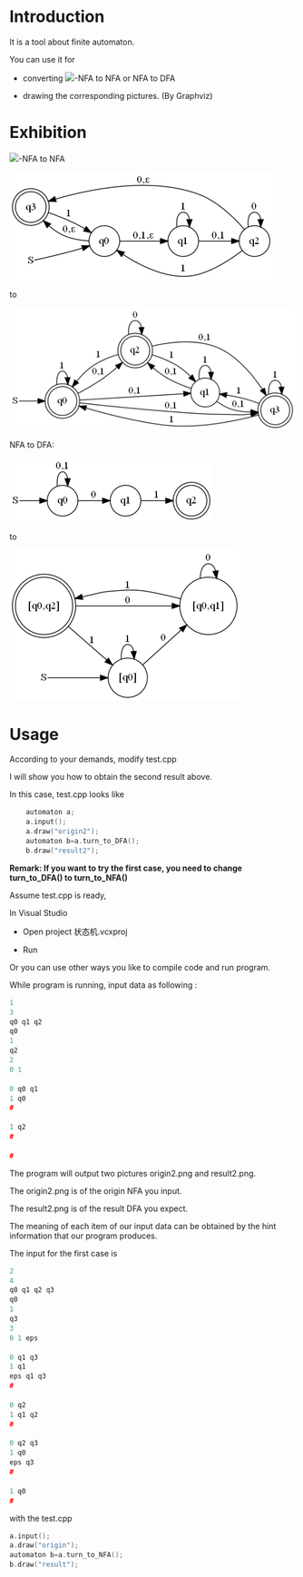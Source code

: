 # Introduction

It is a tool about finite automaton.

You can use it for

 - converting ![](http://latex.codecogs.com/gif.latex?\\varepsilon)-NFA to NFA or NFA to DFA

 - drawing the corresponding pictures. (By Graphviz)

# Exhibition

![](http://latex.codecogs.com/gif.latex?\\varepsilon)-NFA to NFA

![](origin.png)

to

![](result.png)

NFA to DFA:

![](origin2.png)

to

![](result2.png)

# Usage

According to your demands, modify test.cpp

I will show you how to obtain the second result above.

In this case, test.cpp looks like

``` cpp
    automaton a;
    a.input();
    a.draw("origin2");
    automaton b=a.turn_to_DFA();
    b.draw("result2");
```

**Remark: If you want to try the first case, you need to change turn_to_DFA() to turn_to_NFA()**

Assume test.cpp is ready,

In Visual Studio

 - Open project 状态机.vcxproj

 - Run

Or you can use other ways you like to compile code and run program.

While program is running, input data as following :
``` cpp
1
3
q0 q1 q2
q0
1
q2
2
0 1

0 q0 q1
1 q0
#

1 q2
#

#
```

The program will output two pictures origin2.png and result2.png.

The origin2.png is of the origin NFA you input.

The result2.png is of the result DFA you expect.

The meaning of each item of our input data can be obtained by the hint information that our program produces.

The input for the first case is
```cpp
2
4
q0 q1 q2 q3
q0
1
q3
3
0 1 eps

0 q1 q3
1 q1
eps q1 q3
#

0 q2
1 q1 q2
#

0 q2 q3
1 q0
eps q3
#

1 q0
#
```
with the test.cpp
```cpp
a.input();
a.draw("origin");
automaton b=a.turn_to_NFA();
b.draw("result");
```